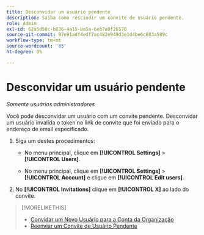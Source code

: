 ```yaml
---
title: Desconvidar um usuário pendente
description: Saiba como rescindir um convite de usuário pendente.
role: Admin
exl-id: 62a5d50c-b836-4a15-ba5a-6eb7a0f26570
source-git-commit: 97e91adf4edf7ac482e949d3e1d4be6c883a589c
workflow-type: tm+mt
source-wordcount: '85'
ht-degree: 0%

---
```


# Desconvidar um usuário pendente

*Somente usuários administradores*

Você pode desconvidar um usuário com um convite pendente. Desconvidar um usuário invalida o token no link de convite que foi enviado para o endereço de email especificado.

1. Siga um destes procedimentos:

   * No menu principal, clique em **[!UICONTROL Settings]** > **[!UICONTROL Users]**.

   * No menu principal, clique em **[!UICONTROL Settings]** > **[!UICONTROL Account]** e clique em **[!UICONTROL Edit users]**.

1. No **[!UICONTROL Invitations]** clique em **[!UICONTROL X]** ao lado do convite.

>[!MORELIKETHIS]
>
>* [Convidar um Novo Usuário para a Conta da Organização](user-invite.md)
>* [Reenviar um Convite de Usuário Pendente](user-resend-invite.md)

<!-- >* [Edit User Permissions or Delete a User](user-edit.md) -->
